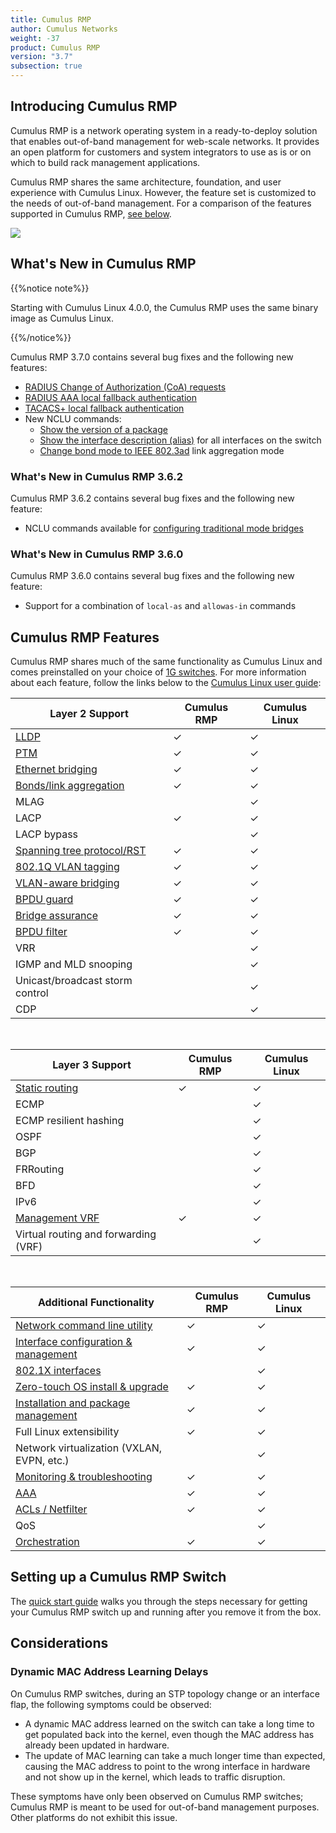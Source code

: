 ```yaml
---
title: Cumulus RMP
author: Cumulus Networks
weight: -37
product: Cumulus RMP
version: "3.7"
subsection: true
---
```


## Introducing Cumulus RMP

Cumulus RMP is a network operating system in a ready-to-deploy solution
that enables out-of-band management for web-scale networks. It provides
an open platform for customers and system integrators to use as is or on
which to build rack management applications.

Cumulus RMP shares the same architecture, foundation, and user
experience with Cumulus Linux. However, the feature set is customized to
the needs of out-of-band management. For a comparison of the features
supported in Cumulus RMP, [see below](#cumulus-rmp-features).

<img src="/images/old_doc_images/RMP.png" />

## What's New in Cumulus RMP

{{%notice note%}}

Starting with Cumulus Linux 4.0.0, the Cumulus RMP uses the same binary image as Cumulus Linux.

{{%/notice%}}

Cumulus RMP 3.7.0 contains several bug fixes and the following new
features:

- [RADIUS Change of Authorization (CoA) requests](/cumulus-linux-37/Layer-1-and-Switch-Ports/802.1X-Interfaces/#radius-change-of-authorization-and-disconnect-requests)
- [RADIUS AAA local fallback authentication](/cumulus-linux-37/System-Configuration/Authentication-Authorization-and-Accounting/RADIUS-AAA/#local-fallback-authentication)
- [TACACS+ local fallback authentication](/cumulus-linux-37/System-Configuration/Authentication-Authorization-and-Accounting/TACACS+/#local-fallback-authentication)
- New NCLU commands:
  - [Show the version of a package](/cumulus-linux-37/Installation-Management/Adding-and-Updating-Packages/#display-the-version-of-a-package)
  - [Show the interface description (alias)](/cumulus-linux-37/Layer-1-and-Switch-Ports/Interface-Configuration-and-Management/#add-descriptions-to-interfaces)
        for all interfaces on the switch
  - [Change bond mode to IEEE 802.3ad](/cumulus-linux-37/Layer-2/Bonding-Link-Aggregation/) link
        aggregation mode

### What's New in Cumulus RMP 3.6.2

Cumulus RMP 3.6.2 contains several bug fixes and the following new
feature:

- NCLU commands available for [configuring traditional mode bridges](/cumulus-linux-36/Layer-2/Ethernet-Bridging-VLANs/Traditional-Bridge-Mode/)

### What's New in Cumulus RMP 3.6.0

Cumulus RMP 3.6.0 contains several bug fixes and the following new
feature:

- Support for a combination of `local-as` and `allowas-in` commands

## Cumulus RMP Features

Cumulus RMP shares much of the same functionality as Cumulus Linux and
comes preinstalled on your choice of
[1G switches](https://cumulusnetworks.com/products/hardware-compatibility-list/?platform_type%5B0%5D=RMP).
For more information about each feature, follow the links below to the
[Cumulus Linux user guide](/cumulus-linux):

| **Layer 2 Support** | **Cumulus RMP**  | **Cumulus Linux**  |
| ------------------- | ---------------- | ------------------ |
| [LLDP](/cumulus-linux-37/Layer-2/Link-Layer-Discovery-Protocol/) | ✓     | ✓  |
| [PTM](/cumulus-linux-37/Layer-1-and-Switch-Ports/Prescriptive-Topology-Manager-PTM/)  | ✓  | ✓  |
| [Ethernet bridging](/cumulus-linux-37/Layer-2/Ethernet-Bridging-VLANs/)       | ✓ | ✓ |
| [Bonds/link aggregation](/cumulus-linux-37/Layer-2/Bonding-Link-Aggregation/)    | ✓     | ✓ |
| MLAG | | ✓  |
| LACP         | ✓               | ✓                 |
| LACP bypass |                 | ✓                 |
| [Spanning tree protocol/RST](/cumulus-linux-37/Layer-2/Spanning-Tree-and-Rapid-Spanning-Tree/)  | ✓  | ✓   |
| [802.1Q VLAN tagging](/cumulus-linux-37/Layer-2/Ethernet-Bridging-VLANs/VLAN-Tagging/) | ✓  | ✓  |
| [VLAN-aware bridging](/cumulus-linux-37/Layer-2/Ethernet-Bridging-VLANs/VLAN-aware-Bridge-Mode/)  | ✓     | ✓  |
| [BPDU guard](/cumulus-linux-37/Layer-2/Spanning-Tree-and-Rapid-Spanning-Tree/)   | ✓  | ✓  |
| [Bridge assurance](/cumulus-linux-37/Layer-2/Spanning-Tree-and-Rapid-Spanning-Tree/)   | ✓  | ✓  |
| [BPDU filter](/cumulus-linux-37/Layer-2/Spanning-Tree-and-Rapid-Spanning-Tree/)   | ✓  | ✓   |
| VRR | | ✓ |
| IGMP and MLD snooping |    | ✓   |
| Unicast/broadcast storm control |  | ✓   |
| CDP | |  ✓                 |

&nbsp;

| **Layer 3 Support**    | **Cumulus RMP**  | **Cumulus Linux**  |
| ---------------------- | --------------- | ----------------- |
| [Static routing](/cumulus-linux-37/Layer-3/Routing/)    | ✓ | ✓   |
| ECMP | | ✓  |
| ECMP resilient hashing |                 | ✓                 |
| OSPF  |                 | ✓                 |
| BGP  |                 | ✓                 |
| FRRouting |                 | ✓                 |
| BFD   |                 | ✓                 |
| IPv6  |                 | ✓                 |
| [Management VRF](/cumulus-linux-37/Layer-3/Management-VRF/) | ✓   | ✓  |
| Virtual routing and forwarding (VRF)  |  | ✓                 |

&nbsp;

| **Additional Functionality**  | **Cumulus RMP** | **Cumulus Linux** |
| ----------------------------- | --------------- | ----------------- |
| [Network command line utility](/cumulus-linux-37/System-Configuration/Network-Command-Line-Utility-NCLU/)            | ✓               | ✓                 |
| [Interface configuration & management](/cumulus-linux-37/Layer-1-and-Switch-Ports/Interface-Configuration-and-Management/) | ✓               | ✓                 |
| [802.1X interfaces](/cumulus-linux-37/Layer-1-and-Switch-Ports/802.1X-Interfaces/) |   | ✓  |
| [Zero-touch OS install & upgrade](/cumulus-linux-37/Installation-Management/Zero-Touch-Provisioning-ZTP/)               | ✓               | ✓                 |
| [Installation and package management](/cumulus-linux-37/Installation-Management/) | ✓  | ✓  |
| Full Linux extensibility | ✓  | ✓  |
| Network virtualization (VXLAN, EVPN, etc.) |   |  ✓  |
| [Monitoring & troubleshooting](/cumulus-linux-37/Monitoring-and-Troubleshooting/)  | ✓  | ✓   |
| [AAA](/cumulus-linux-37/System-Configuration/Authentication-Authorization-and-Accounting/LDAP-Authentication-and-Authorization/)  | ✓  | ✓  |
| [ACLs / Netfilter](/cumulus-linux-37/System-Configuration/Netfilter-ACLs/)  | ✓  | ✓ |
| QoS |                 | ✓                 |
| [Orchestration](/cumulus-linux-37/Installation-Management/Upgrading-cumulus-linux-37/) | ✓  | ✓  |

## Setting up a Cumulus RMP Switch

The [quick start guide](/cumulus-rmp/Quick-Start-Guide) walks you
through the steps necessary for getting your Cumulus RMP switch up and
running after you remove it from the box.

## Considerations

### Dynamic MAC Address Learning Delays

On Cumulus RMP switches, during an STP topology change or an interface flap, the following symptoms could be observed:

- A dynamic MAC address learned on the switch can take a long time to get
  populated back into the kernel, even though the MAC address has already been
  updated in hardware.
- The update of MAC learning can take a much longer time than expected, causing
  the MAC address to point to the wrong interface in hardware and not show up in
  the kernel, which leads to traffic disruption.

These symptoms have only been observed on Cumulus RMP switches; Cumulus RMP is meant to be used for out-of-band management purposes. Other platforms do not
exhibit this issue.
